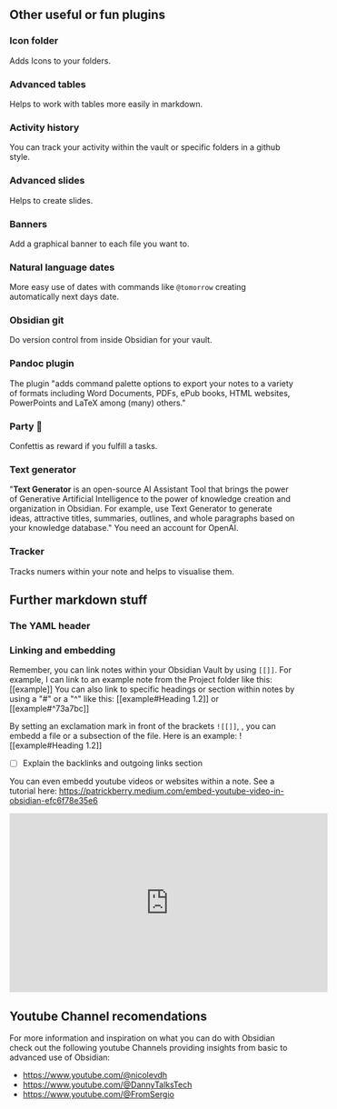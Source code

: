 ## Other useful or fun plugins

### Icon folder
Adds Icons to your folders. 

### Advanced tables 
Helps to work with tables more easily in markdown.

### Activity history
You can track your activity within the vault or specific folders in a github style.

### Advanced slides
Helps to create slides.

### Banners
Add a graphical banner to each file you want to.

### Natural language dates
More easy use of dates with commands like `@tomorrow` creating automatically next days date. 

### Obsidian git
Do version control from inside Obsidian for your vault.

### Pandoc plugin 
The plugin "adds command palette options to export your notes to a variety of formats including Word Documents, PDFs, ePub books, HTML websites, PowerPoints and LaTeX among (many) others."

### Party 🎉
Confettis as reward if you fulfill a tasks.

### Text generator
"**Text Generator** is an open-source AI Assistant Tool that brings the power of Generative Artificial Intelligence to the power of knowledge creation and organization in Obsidian.
For example, use Text Generator to generate ideas, attractive titles, summaries, outlines, and whole paragraphs based on your knowledge database."
You need an account for OpenAI.

### Tracker
Tracks numers within your note and helps to visualise them. 


## Further markdown stuff
### The YAML header

### Linking and embedding 

Remember, you can link notes within your Obsidian Vault by using `[[]]`. For example, I can link to an example note from the Project folder like this: [[example]]
You can also link to specific headings or section within notes by using a "#" or a "^" like this: [[example#Heading 1.2]] or [[example#^73a7bc]]

By setting an exclamation mark in front of the brackets `![[]]`, , you can embedd a file or a subsection of the file. Here is an example: 
![[example#Heading 1.2]]

- [ ] Explain the backlinks and outgoing links section

You can even embedd youtube videos or websites within a note. See a tutorial here: https://patrickberry.medium.com/embed-youtube-video-in-obsidian-efc6f78e35e6

<iframe width="560" height="315" src="https://www.youtube.com/embed/jwBZDQXopvc" title="YouTube video player" frameborder="0" allow="accelerometer; autoplay; clipboard-write; encrypted-media; gyroscope; picture-in-picture" allowfullscreen></iframe>


## Youtube Channel recomendations
For more information and inspiration on what you can do with Obsidian check out the following youtube Channels providing insights from basic to advanced use of Obsidian:
- https://www.youtube.com/@nicolevdh
- https://www.youtube.com/@DannyTalksTech 
- https://www.youtube.com/@FromSergio